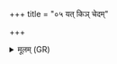 +++
title = "०५ यत् किञ् चेदम्"

+++
<details><summary>मूलम् (GR)</summary>

यत् किञ् चेदं वरुण दैव्ये जने  
अभिद्रोहं मनुष्याश् चरन्ति ।  
अति चेत् तव धर्मा युयोपिम  
मा नस् तस्माद् एनसो देव रीरिषः ॥
</details>